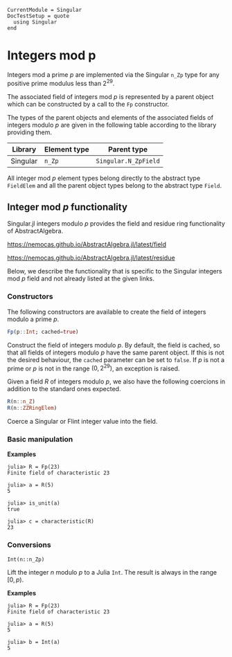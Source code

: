 ```@meta
CurrentModule = Singular
DocTestSetup = quote
  using Singular
end
```

# Integers mod p

Integers mod a prime $p$ are implemented via the Singular `n_Zp` type for any positive
prime modulus less than $2^{29}$.

The associated field of integers mod $p$ is represented by a parent object which can
be constructed by a call to the `Fp` constructor.

The types of the parent objects and elements of the associated fields of integers modulo
$p$ are given in the following table according to the library providing them.

 Library        | Element type  | Parent type
----------------|---------------|--------------------
Singular        | `n_Zp`        | `Singular.N_ZpField`

All integer mod $p$ element types belong directly to the abstract type `FieldElem` and
all the parent object types belong to the abstract type `Field`.

## Integer mod $p$ functionality

Singular.jl integers modulo $p$ provides the field and residue ring functionality of
AbstractAlgebra.

<https://nemocas.github.io/AbstractAlgebra.jl/latest/field>

<https://nemocas.github.io/AbstractAlgebra.jl/latest/residue>

Below, we describe the functionality that is specific to the Singular integers mod $p$
field and not already listed at the given links.

### Constructors

The following constructors are available to create the field of integers modulo a
prime $p$.

```julia
Fp(p::Int; cached=true)
```

Construct the field of integers modulo $p$. By default, the field is cached, so that
all fields of integers modulo $p$ have the same parent object. If this is not the
desired behaviour, the `cached` parameter can be set to `false`. If $p$ is not a prime
or $p$ is not in the range $(0, 2^{29})$, an exception is raised.

Given a field $R$ of integers modulo $p$, we also have the following coercions in
addition to the standard ones expected.

```julia
R(n::n_Z)
R(n::ZZRingElem)
```

Coerce a Singular or Flint integer value into the field.

### Basic manipulation

**Examples**

```jldoctest
julia> R = Fp(23)
Finite field of characteristic 23

julia> a = R(5)
5

julia> is_unit(a)
true

julia> c = characteristic(R)
23
```

### Conversions

```
Int(n::n_Zp)
```

Lift the integer $n$ modulo $p$ to a Julia `Int`. The result is always in the range
$[0, p)$.

**Examples**

```jldoctest
julia> R = Fp(23)
Finite field of characteristic 23

julia> a = R(5)
5

julia> b = Int(a)
5
```

